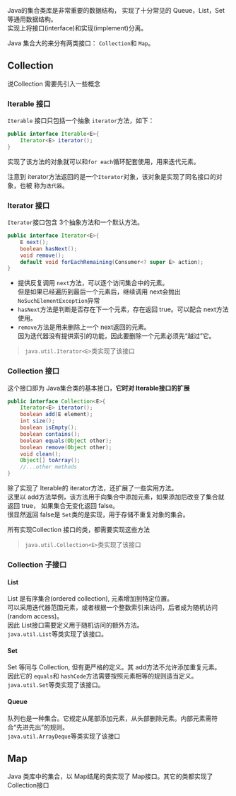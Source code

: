 Java的集合类库是非常重要的数据结构，
实现了十分常见的 Queue，List，Set等通用数据结构。  
实现上将接口(interface)和实现(implement)分离。

Java 集合大的来分有两类接口： `Collection`和 `Map`。

## Collection
说Collection 需要先引入一些概念

### Iterable 接口
`Iterable` 接口只包括一个抽象 `iterator`方法，如下：
```java
public interface Iterable<E>{
    Iterator<E> iterator();
}
```
实现了该方法的对象就可以和`for each`循环配套使用，用来迭代元素。  

注意到 iterator方法返回的是一个`Iterator`对象，该对象是实现了同名接口的对象，也被
称为`迭代器`。
### Iterator 接口
`Iterator`接口包含 3个抽象方法和一个默认方法。
```java
public interface Iterator<E>{
    E next();
    boolean hasNext();
    void remove();
    default void forEachRemaining(Consumer<? super E> action);
}
```
- 提供反复调用 `next`方法，可以逐个访问集合中的元素。  
    但是如果已经遍历到最后一个元素后，继续调用 next会抛出 `NoSuchElementException`异常
- `hasNext`方法是判断是否存在下一个元素，存在返回 true。可以配合 next方法使用。  
- `remove`方法是用来删除上一个 next返回的元素。  
    因为迭代器没有提供索引的功能，因此要删除一个元素必须先“越过”它。

> `java.util.Iterator<E>`类实现了该接口

### Collection 接口
这个接口即为 Java集合类的基本接口，**它时对 Iterable接口的扩展**
```java
public interface Collection<E>{
    Iterator<E> iterator();
    boolean add(E element);
    int size();
    boolean isEmpty();
    boolean contains();
    boolean equals(Object other);
    boolean remove(Object other);
    void clean();
    Object[] toArray();
    //...other methods
}
```
除了实现了 Iterable的 iterator方法，还扩展了一些实用方法。  
这里以 add方法举例，该方法用于向集合中添加元素，如果添加后改变了集合就返回 true，
如果集合无变化返回 false。  
很显然返回 false是 `Set`类的是实现，用于存储不重复对象的集合。

所有实现Collection 接口的类，都需要实现这些方法

> `java.util.Collection<E>`类实现了该接口

### Collection 子接口
#### List
List 是有序集合(ordered collection), 元素增加到特定位置。  
可以采用迭代器范围元素，或者根据一个整数索引来访问，后者成为随机访问(random access)。  
因此 List接口需要定义用于随机访问的额外方法。  
`java.util.List`等类实现了该接口。

#### Set
Set 等同与 Collection, 但有更严格的定义。其 add方法不允许添加重复元素。  
因此它的 `equals`和 `hashCode`方法需要按照元素相等的规则适当定义。  
`java.util.Set`等类实现了该接口。

#### Queue
队列也是一种集合。它规定从尾部添加元素，从头部删除元素。内部元素需符合“先进先出”的规则。  
`java.util.ArrayDeque`等类实现了该接口

## Map
Java 类库中的集合，以 Map结尾的类实现了 Map接口。其它的类都实现了 Collection接口

